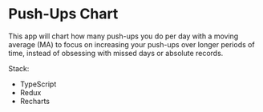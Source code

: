 # Push-Ups Chart

This app will chart how many push-ups you do per day with a moving average (MA) to focus on increasing your push-ups over longer periods of time, instead of obsessing with missed days or absolute records.

Stack:

- TypeScript
- Redux
- Recharts
